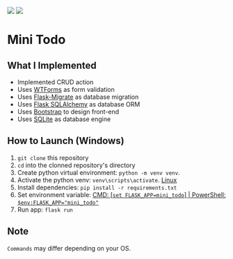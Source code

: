 [![](https://img.shields.io/badge/status-finished-brightgreen)]()
[![](https://img.shields.io/github/last-commit/brandon-julio-t/Mini-Todo)]()

# Mini Todo

## What I Implemented

- Implemented CRUD action
- Uses [WTForms](https://wtforms.readthedocs.io/en/stable/) as form validation
- Uses [Flask-Migrate](https://flask-migrate.readthedocs.io/en/latest/) as database migration
- Uses [Flask SQLAlchemy](https://flask-sqlalchemy.palletsprojects.com/en/2.x/) as database ORM
- Uses [Bootstrap](https://getbootstrap.com/) to design front-end
- Uses [SQLite](https://sqlite.org/index.html) as database engine

## How to Launch (Windows)

1. `git clone` this repository
1. `cd` into the clonned repository's directory
2. Create python virtual environment: `python -m venv venv`.
3. Activate the python venv: `venv\scripts\activate`. [Linux](https://flask.palletsprojects.com/en/1.1.x/installation/#activate-the-environment)
4. Install dependencies: `pip install -r requirements.txt`
5. Set environment variable: [CMD: [`set FLASK_APP=mini_todo`] | PowerShell: `$env:FLASK_APP="mini_todo"`](https://flask.palletsprojects.com/en/1.1.x/quickstart/#a-minimal-application)
6. Run app: `flask run`

## Note

`Commands` may differ depending on your OS.
